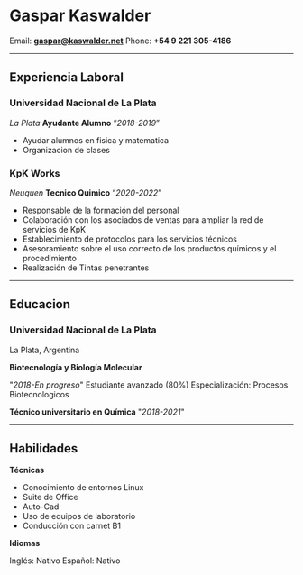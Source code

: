 # **Gaspar Kaswalder**

Email: **<gaspar@kaswalder.net>**
Phone: **+54 9 221 305-4186**

-----------

## Experiencia Laboral

### Universidad Nacional de La Plata

*La Plata*
**Ayudante Alumno**
“*2018-2019*”

- Ayudar alumnos en fisica y matematica
- Organizacion de clases 

### KpK Works

*Neuquen*
**Tecnico Quimico**
“*2020-2022*”

- Responsable de la formación del personal
- Colaboración con los asociados de ventas para ampliar la red de servicios de KpK
- Establecimiento de protocolos para los servicios técnicos
- Asesoramiento sobre el uso correcto de los productos químicos y el procedimiento
- Realización de Tintas penetrantes

-------------

## Educacion

### Universidad Nacional de La Plata

La Plata, Argentina

**Biotecnología y Biología Molecular**

"*2018-En progreso*"
Estudiante avanzado (80%)
Especialización: Procesos Biotecnologicos

**Técnico universitario en Química**
"*2018-2021*"

-----------

## Habilidades

**Técnicas**

- Conocimiento de entornos Linux
- Suite de Office
- Auto-Cad
- Uso de equipos de laboratorio
- Conducción con carnet B1

**Idiomas**

Inglés: Nativo
Español: Nativo

